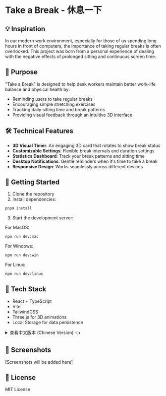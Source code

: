# Take a Break - 休息一下

## 💡 Inspiration
In our modern work environment, especially for those of us spending long hours in front of computers, the importance of taking regular breaks is often overlooked. This project was born from a personal experience of dealing with the negative effects of prolonged sitting and continuous screen time.

## 🎯 Purpose
"Take a Break" is designed to help desk workers maintain better work-life balance and physical health by:
- Reminding users to take regular breaks
- Encouraging simple stretching exercises
- Tracking daily sitting time and break patterns
- Providing visual feedback through an intuitive 3D interface

## 🛠 Technical Features
- **3D Visual Timer**: An engaging 3D card that rotates to show break status
- **Customizable Settings**: Flexible break intervals and duration settings
- **Statistics Dashboard**: Track your break patterns and sitting time
- **Desktop Notifications**: Gentle reminders when it's time to take a break
- **Responsive Design**: Works seamlessly across different devices

## 🚀 Getting Started
1. Clone the repository
2. Install dependencies:

```bash
pnpm install
```
3. Start the development server:

For MacOS:

```bash
npm run dev:mac
```

For Windows:

```bash
npm run dev:win
```

For Linux:

```bash
npm run dev:linux
```

## 🔧 Tech Stack
- React + TypeScript
- Vite
- TailwindCSS
- Three.js for 3D animations
- Local Storage for data persistence

<details>
<summary>查看中文版本 (Chinese Version) 👈</summary>

## 💡 项目灵感
在现代工作环境中，特别是对于我们这些长期在电脑前工作的人来说，经常忽视定期休息的重要性。这个项目源于个人经历，因为长期久坐和持续盯着屏幕工作所带来的负面影响。

## 🎯 项目目的
"休息一下"旨在帮助办公室工作者通过以下方式保持更好的工作生活平衡和身体健康：
- 提醒用户定期休息
- 鼓励简单的伸展运动
- 追踪每日久坐时间和休息模式
- 通过直观的3D界面提供视觉反馈

## 🛠 技术特点
- **3D可视化计时器**：富有趣味性的3D卡片，通过旋转展示休息状态
- **自定义设置**：灵活的休息间隔和时长设置
- **数据统计面板**：追踪您的休息模式和久坐时间
- **桌面通知**：当到休息时间时发送温和提醒
- **响应式设计**：在不同设备上完美运行

## 🚀 快速开始
1. 克隆仓库
2. 安装依赖：

```bash
pnpm install
```
3. 启动开发服务器：

MacOS系统：

```bash
npm run dev:mac
```

Windows系统：

```bash
npm run dev:win
```

Linux系统：

```bash
npm run dev:linux
```

## 🔧 技术栈
- React + TypeScript
- Vite
- TailwindCSS
- Three.js 实现3D动画
- Local Storage 实现数据持久化

</details>

## 📸 Screenshots

[Screenshots will be added here]

## 📄 License
MIT License
